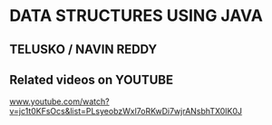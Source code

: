 # DATA STRUCTURES USING JAVA
## TELUSKO / NAVIN REDDY
## Related videos on YOUTUBE
www.youtube.com/watch?v=jc1t0KFsOcs&list=PLsyeobzWxl7oRKwDi7wjrANsbhTX0IK0J

